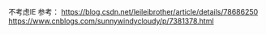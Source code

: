 不考虑IE
参考：
https://blog.csdn.net/leileibrother/article/details/78686250
https://www.cnblogs.com/sunnywindycloudy/p/7381378.html